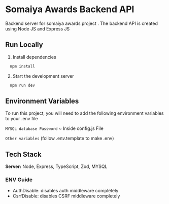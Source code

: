 
# Somaiya Awards Backend API

Backend server for somaiya awards project . The backend API is created using Node JS and Express JS 

## Run Locally

1) Install dependencies

```bash
  npm install
```

2) Start the development server

```bash
  npm run dev
```

## Environment Variables

To run this project, you will need to add the following environment variables to your .env file

`MYSQL database Password` ~ Inside config.js File

`Other variables` (follow .env.template to make .env)

## Tech Stack

**Server:** Node, Express, TypeScript, Zod, MYSQL  

### ENV Guide
- AuthDisable: disables auth middleware completely
- CsrfDisable: disables CSRF middleware completely
